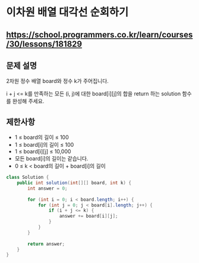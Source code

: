 # 이차원 배열 대각선 순회하기
https://school.programmers.co.kr/learn/courses/30/lessons/181829
---
## 문제 설명
2차원 정수 배열 board와 정수 k가 주어집니다.

i + j <= k를 만족하는 모든 (i, j)에 대한 board[i][j]의 합을 return 하는 solution 함수를 완성해 주세요.

## 제한사항
+ 1 ≤ board의 길이 ≤ 100
+ 1 ≤ board[i]의 길이 ≤ 100
+ 1 ≤ board[i][j] ≤ 10,000
+ 모든 board[i]의 길이는 같습니다.
+ 0 ≤ k < board의 길이 + board[i]의 길이
```java
class Solution {
    public int solution(int[][] board, int k) {
        int answer = 0;
        
        for (int i = 0; i < board.length; i++) {
            for (int j = 0; j < board[i].length; j++) {
                if (i + j <= k) {
                    answer += board[i][j];
                }
            }
        }
        
        return answer;
    }
}
```